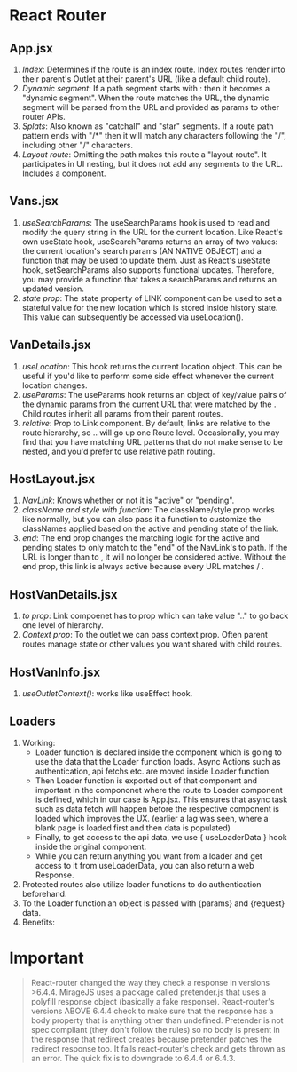 # React Router


## App.jsx
1. *Index*: Determines if the route is an index route. Index routes render into their parent's Outlet at their parent's URL (like a default child route).
2. *Dynamic segment*: If a path segment starts with : then it becomes a "dynamic segment". When the route matches the URL, the dynamic segment will be parsed from the URL and provided as params to other router APIs.
3. *Splats*: Also known as "catchall" and "star" segments. If a route path pattern ends with "/*" then it will match any characters following the "/", including other "/" characters.
4. *Layout route*: Omitting the path makes this route a "layout route". It participates in UI nesting, but it does not add any segments to the URL. Includes a <Outlet/> component.

## Vans.jsx
1. *useSearchParams*: The useSearchParams hook is used to read and modify the query string in the URL for the current location. Like React's own useState hook, useSearchParams returns an array of two values: the current location's search params (AN NATIVE OBJECT) and a function that may be used to update them. Just as React's useState hook, setSearchParams also supports functional updates. Therefore, you may provide a function that takes a searchParams and returns an updated version.
2. *state prop*: The state property of LINK component can be used to set a stateful value for the new location which is stored inside history state. This value can subsequently be accessed via useLocation().

## VanDetails.jsx
1. *useLocation*: This hook returns the current location object. This can be useful if you'd like to perform some side effect whenever the current location changes.
2. *useParams*: The useParams hook returns an object of key/value pairs of the dynamic params from the current URL that were matched by the <Route path>. Child routes inherit all params from their parent routes.
3. *relative*: Prop to Link component. By default, links are relative to the route hierarchy, so .. will go up one Route level. Occasionally, you may find that you have matching URL patterns that do not make sense to be nested, and you'd prefer to use relative path routing.

## HostLayout.jsx
1. *NavLink*: Knows whether or not it is "active" or "pending".
2. *className and style with function*: The className/style prop works like normally, but you can also pass it a function to customize the classNames applied based on the active and pending state of the link.
3. *end*: The end prop changes the matching logic for the active and pending states to only match to the "end" of the NavLink's to path. If the URL is longer than to , it will no longer be considered active. Without the end prop, this link is always active because every URL matches / .

## HostVanDetails.jsx
1. *to prop*: Link compoenet has to prop which can take value ".." to go back one level of hierarchy.
2. *Context prop*: To the outlet we can pass context prop. Often parent routes manage state or other values you want shared with child routes.

## HostVanInfo.jsx
1. *useOutletContext()*: works like useEffect hook.

## Loaders
1. Working: 
    * Loader function is declared inside the component which is going to use the data that the Loader function loads. Async Actions such as authentication, api fetchs etc. are moved inside Loader function.
    * Then Loader function is exported out of that component and important in the compononet where the route to Loader component is defined, which in our case is App.jsx. This ensures that async task such as data fetch will happen before the respective component is loaded which improves the UX. (earlier a lag was seen, where a blank page is loaded first and then data is populated)
    * Finally, to get access to the api data, we use { useLoaderData } hook inside the original component.
    * While you can return anything you want from a loader and get access to it from useLoaderData, you can also return a web Response.
2. Protected routes also utilize loader functions to do authentication beforehand.
3. To the Loader function an object is passed with {params} and {request} data.
4. Benefits:

# Important
> React-router changed the way they check a response in versions  >6.4.4. MirageJS uses a package called pretender.js that uses a polyfill response object (basically a fake response). React-router's versions ABOVE 6.4.4 check to make sure that the response has a body property that is anything other than undefined. Pretender is not spec compliant (they don't follow the rules) so no body is present in the response that redirect creates because pretender patches the redirect response too. It fails react-router's check and gets thrown as an error. The quick fix is to downgrade to 6.4.4 or 6.4.3.